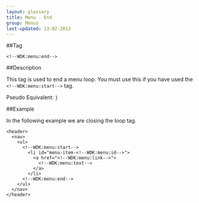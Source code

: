 ```yaml
---
layout: glossary
title: Menu - End
group: Menus
last-updated: 13-02-2013
---
```


##Tag

`<!--WDK:menu:end-->`

##Description

 This tag is used to end a menu loop. You must use this if you have used the `<!--WDK:menu:start-->` tag.

Pseudo Equivalent:
`}`

##Example

In the following example we are closing the loop tag.

```
<header>
  <nav>
    <ul>
      <!--WDK:menu:start-->
        <li id="menu-item-<!--WDK:menu:id-->">
          <a href="<!--WDK:menu:link-->">
            <!--WDK:menu:text-->
          </a>
        </li>
      <!--WDK:menu:end-->
    </ul>
  </nav>
</header>
```